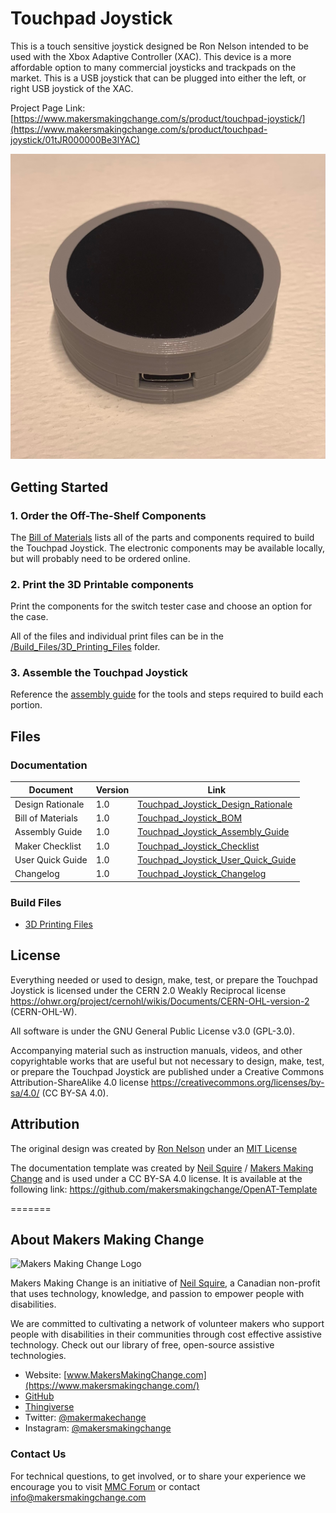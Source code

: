 <!--- 
Open Source Assistive Technology: GitHub Readme Template
 --->

<!---
INSTRUCTIONS
This is a markdown template for creating the README.md file in a GitHub repository. This file is rendered and displayed automatically when someone visits the repository.

This document includes helper text that will not be displayed when rendered. Any text between the less-than sign + exclamation mark + three hyphen-minus (<!---) and matching three hyphen-minus + greater-than sign will not be displayed. This helper text can be deleted once the corresponding section is completed.

 --->
 
 <!--- 
TITLE
Should match the name of the GitHub repository. Choose something descriptive rather than whimsical. 
 --->
 # Touchpad Joystick

<!--- 
SUMMARY
A brief summary of the project. What it does, who it is for, how much it costs.
 --->
This is a touch sensitive joystick designed be Ron Nelson intended to be used with the Xbox Adaptive Controller (XAC). This device is a more affordable option to many commercial joysticks and trackpads on the market. This is a USB joystick that can be plugged into either the left, or right USB joystick of the XAC.

Project Page Link: [https://www.makersmakingchange.com/s/product/touchpad-joystick/](https://www.makersmakingchange.com/s/product/touchpad-joystick/01tJR000000Be3lYAC)
<!--- 
PHOTO

 --->
![Image Description](Photos/Build_Photos/CGJ_Assembled_Device.jpg)

<!--- 
## More info at 
 - [Makers Making Change Project Page](TBD)
 --->


## Getting Started
<!--- 
Include an overall idea of what major steps are required to build the device.
 --->

### 1. Order the Off-The-Shelf Components
The [Bill of Materials](/Documentation/Touchpad_Joystick_BOM.csv) lists all of the parts and components required to build the Touchpad Joystick. The electronic components may be available locally, but will probably need to be ordered online. 

### 2. Print the 3D Printable components
Print the components for the switch tester case and choose an option for the case.

All of the files and individual print files can be in the [/Build_Files/3D_Printing_Files](/Build_Files/3D_Printing_Files/) folder.

### 3. Assemble the Touchpad Joystick
Reference the [assembly guide](/Documentation/Touchpad_Joystick_Assembly_Guide.pdf) for the tools and steps required to build each portion.

## Files
<!---
FILES
This section includes all the information and files required to build and modify the device, including documentation, design files, and build files. 
--->

### Documentation
<!---
DOCUMENTATION

--->
| Document | Version | Link |
|----------|---------|------|
| Design Rationale     | 1.0 | [Touchpad_Joystick_Design_Rationale](/Documentation/Touchpad_Joystick_Design_Rationale.pdf) |
| Bill of Materials    | 1.0 | [Touchpad_Joystick_BOM](/Documentation/Touchpad_Joystick_BOM.csv) |
| Assembly Guide       | 1.0 | [Touchpad_Joystick_Assembly_Guide](/Documentation/Touchpad_Joystick_Assembly_Guide.pdf) |
| Maker Checklist      | 1.0 | [Touchpad_Joystick_Checklist](/Documentation/Touchpad_Joystick_Maker_Checklist.pdf) |
| User Quick Guide     | 1.0 | [Touchpad_Joystick_User_Quick_Guide](/Documentation/Touchpad_Joystick_User_Guide.pdf)           |
| Changelog            | 1.0 | [Touchpad_Joystick_Changelog](/Documentation/Touchpad_Joystick_Changelog.pdf)               |


### Build Files
<!---
BUILD FILES
This section contains the files for building the device.
--->
 - [3D Printing Files](/Build_Files/3D_Printing_Files)

## License
<!---
LICENSE
Choose an appropriate license. We recommend an open-source hardware compatible license.
--->
Everything needed or used to design, make, test, or prepare the Touchpad Joystick is licensed under the CERN 2.0 Weakly Reciprocal license <https://ohwr.org/project/cernohl/wikis/Documents/CERN-OHL-version-2> (CERN-OHL-W).

All software is under the GNU General Public License v3.0 (GPL-3.0). 

Accompanying material such as instruction manuals, videos, and other copyrightable works that are useful but not necessary to design, make, test, or prepare the Touchpad Joystick are published under a Creative Commons Attribution-ShareAlike 4.0 license <https://creativecommons.org/licenses/by-sa/4.0/> (CC BY-SA 4.0).

## Attribution
<!---
ATTRIBUTION
Include any information related to the development of the design. This may include who identified the initial challenge, who contributed to the design
--->
The original design was created by [Ron Nelson](https://github.com/nelsonii) under an [MIT License](https://github.com/nelsonii/JoystickEnclosures/blob/main/LICENSE)

The documentation template was created by [Neil Squire](https://www.neilsquire.ca/) / [Makers Making Change](https://makersmakingchange.com/) and is used under a CC BY-SA 4.0 license. It is available at the following link: https://github.com/makersmakingchange/OpenAT-Template



=======

## About Makers Making Change
<img src="https://www.makersmakingchange.com/wp-content/uploads/logo/mmc_logo.svg" width="500" alt="Makers Making Change Logo">

Makers Making Change is an initiative of [Neil Squire](https://www.neilsquire.ca/), a Canadian non-profit that uses technology, knowledge, and passion to empower people with disabilities.

We are committed to cultivating a network of volunteer makers who support people with disabilities in their communities through cost effective assistive technology. Check out our library of free, open-source assistive technologies.

 - Website: [www.MakersMakingChange.com](https://www.makersmakingchange.com/)
 - [GitHub](https://github.com/makersmakingchange)
 - [Thingiverse](https://www.thingiverse.com/makersmakingchange/about)
 - Twitter: [@makermakechange](https://twitter.com/makermakechange)
 - Instagram: [@makersmakingchange](https://www.instagram.com/makersmakingchange)

### Contact Us
For technical questions, to get involved, or to share your experience we encourage you to visit [MMC Forum](https://forum.makersmakingchange.com) or contact info@makersmakingchange.com
